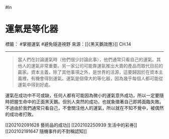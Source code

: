 #ln 
# 運氣是等化器
標籤： #掌握運氣 #避免隧道視野 
來源：[[《黑天鵝效應》]] CH.14

---

> 當人們在討論運氣時（他們很少討論此事），他們通常只看自己的運氣。其他人的運氣非常重要。另一家公司可能靠運氣推出大賣的產品而取代目前的贏家。資本主義，除了其他事項之外，是世界的活源，這要歸因於在資本主義裡，有機會得到運氣。運氣是個偉大的等化器，因為幾乎每個人都可能從運氣中得到好處。

運氣在成功中不可或缺，任何人都有可能因為微小的運氣意外成功，所以一定要隨時把握生命中的正面黑天鵝。但別人突然的成功，也就象徵著自己即將面臨失敗。不過由於我們通常只看自己，不會關注他人的運氣，所以就在不知不覺中，被偶然的成功者打敗。


[[202102091628 藝術品的成功]]
[[202102250939 生活中的彩券]]
[[202102191647 隨機事件的不對稱認知]]